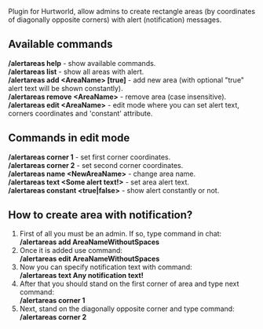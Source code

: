 Plugin for Hurtworld, allow admins to create rectangle areas (by coordinates of diagonally opposite corners) with alert (notification) messages.

Available commands
-------------------

**/alertareas help** - show available commands.  
**/alertareas list** - show all areas with alert.  
**/alertareas add \<AreaName\> [true]** - add new area (with optional "true" alert text will be shown constantly).  
**/alertareas remove \<AreaName\>** - remove area (case insensitive).  
**/alertareas edit \<AreaName\>** - edit mode where you can set alert text, corners coordinates and 'constant' attribute.  

Commands in edit mode
----------------------

**/alertareas corner 1** - set first corner coordinates.  
**/alertareas corner 2** - set second corner coordinates.  
**/alertareas name \<NewAreaName\>** - change area name.  
**/alertareas text \<Some alert text!\>** - set area alert text.  
**/alertareas constant \<true|false\>** - show alert constantly or not.  

How to create area with notification?
----------------------

1. First of all you must be an admin. If so, type command in chat:  
**/alertareas add AreaNameWithoutSpaces**
2. Once it is added use command:  
**/alertareas edit AreaNameWithoutSpaces**
3. Now you can specify notification text with command:  
**/alertareas text Any notification text!**
4. After that you should stand on the first corner of area and type next command:  
**/alertareas corner 1**
5. Next, stand on the diagonally opposite corner and type command:  
**/alertareas corner 2**
